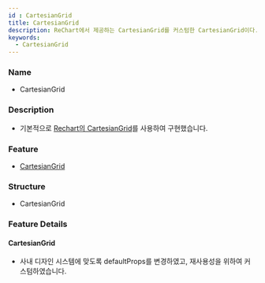 ```yaml
---
id : CartesianGrid
title: CartesianGrid
description: ReChart에서 제공하는 CartesianGrid를 커스텀한 CartesianGrid이다.
keywords:
  - CartesianGrid
---
```


### Name
* CartesianGrid

### Description
* 기본적으로 [Rechart의 CartesianGrid](https://recharts.org/en-US/api/CartesianGrid)를 사용하여 구현했습니다.

### Feature
  - [CartesianGrid](#CartesianGrid)

### Structure
  - CartesianGrid

### Feature Details

#### CartesianGrid
- 사내 디자인 시스템에 맞도록 defaultProps를 변경하였고, 재사용성을 위하여 커스텀하였습니다.
